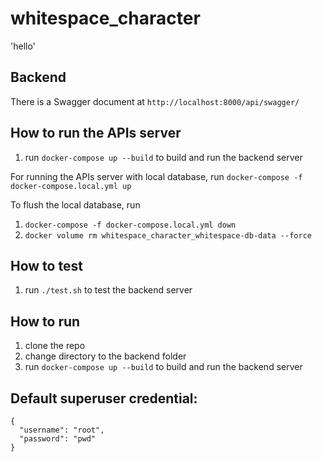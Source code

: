 # whitespace_character

'hello'

## Backend

There is a Swagger document at `http://localhost:8000/api/swagger/`

## How to run the APIs server

1. run `docker-compose up --build` to build and run the backend server

For running the APIs server with local database, run `docker-compose -f docker-compose.local.yml up`

To flush the local database, run

1. `docker-compose -f docker-compose.local.yml down`
2. `docker volume rm whitespace_character_whitespace-db-data --force`

## How to test

1. run `./test.sh` to test the backend server

## How to run

1. clone the repo
2. change directory to the backend folder
3. run `docker-compose up --build` to build and run the backend server

## Default superuser credential:
```
{
  "username": "root",
  "password": "pwd"
}
```